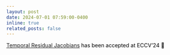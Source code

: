 ```yaml
---
layout: post
date: 2024-07-01 07:59:00-0400
inline: true
related_posts: false
---
```


[Temporal Residual Jacobians](https://temporaljacobians.github.io/) <a style="color: black;">has been accepted at ECCV’24 :confetti_ball:</a>